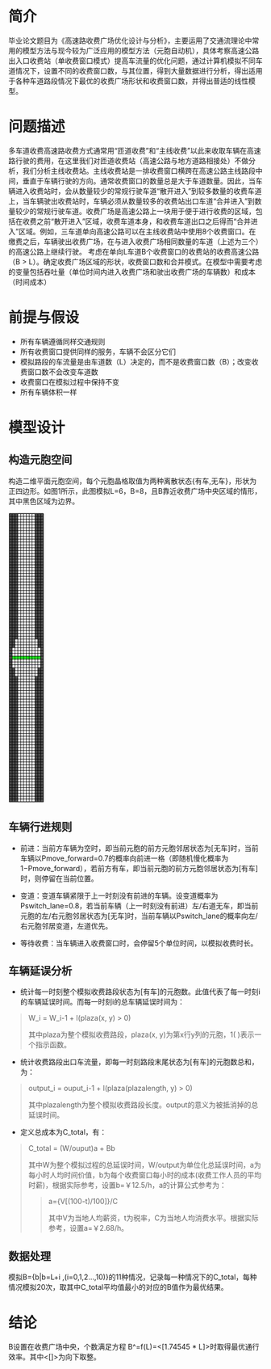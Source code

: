 
# 简介

毕业论文题目为《高速路收费广场优化设计与分析》，主要运用了交通流理论中常用的模型方法与现今较为广泛应用的模型方法（元胞自动机），具体考察高速公路出入口收费站（单收费窗口模式）提高车流量的优化问题，通过计算机模拟不同车道情况下，设置不同的收费窗口数，与其位置，得到大量数据进行分析，得出适用于各种车道路段情况下最优的收费广场形状和收费窗口数，并得出普适的线性模型。

# 问题描述

多车道收费高速路收费方式通常用“匝道收费”和“主线收费”以此来收取车辆在高速路行驶的费用，在这里我们对匝道收费站（高速公路与地方道路相接处）不做分析，我们分析主线收费站。主线收费站是一排收费窗口横跨在高速公路主线路段中间，垂直于车辆行驶的方向。通常收费窗口的数量总是大于车道数量。因此，当车辆进入收费站时，会从数量较少的常规行驶车道“散开进入”到较多数量的收费车道上，当车辆驶出收费站时，车辆必须从数量较多的收费站出口车道“合并进入”到数量较少的常规行驶车道。收费广场是高速公路上一块用于便于进行收费的区域，包括在收费之前“散开进入”区域，收费车道本身，和收费车道出口之后得而“合并进入”区域。例如，三车道单向高速公路可以在主线收费站中使用8个收费窗口。在缴费之后，车辆驶出收费广场，在与进入收费广场相同数量的车道（上述为三个）的高速公路上继续行驶。
考虑在单向L车道B个收费窗口的收费站的收费高速公路（B > L）。确定收费广场区域的形状，收费窗口数和合并模式。在模型中需要考虑的变量包括吞吐量（单位时间内进入收费广场和驶出收费广场的车辆数）和成本（时间成本）

# 前提与假设

* 所有车辆遵循同样交通规则
* 所有收费窗口提供同样的服务，车辆不会区分它们
* 模拟路段的车流量是由车道数（L）决定的，而不是收费窗口数（B）；改变收费窗口数不会改变车道数
* 收费窗口在模拟过程中保持不变
* 所有车辆体积一样

# 模型设计

## 构造元胞空间

构造二维平面元胞空间，每个元胞晶格取值为两种离散状态{有车,无车}，形状为正四边形。如图1所示，此图模拟L=6，B=8，且B靠近收费广场中央区域的情形，其中黑色区域为边界。

![L6-B8-center](https://github.com/tankeryang/graduate_works/blob/master/result/plaza.jpg)

## 车辆行进规则

* 前进：当前方车辆为空时，即当前元胞的前方元胞邻居状态为[无车]时，当前车辆以Pmove_forward=0.7的概率向前进一格（即随机慢化概率为1−Pmove_forward），若前方有车，即当前元胞的前方元胞邻居状态为[有车]时，则停留在当前位置。

* 变道：变道车辆紧限于上一时刻没有前进的车辆。设变道概率为Pswitch_lane=0.8，若当前车辆（上一时刻没有前进）左/右道无车，即当前元胞的左/右元胞邻居状态为[无车]时，当前车辆以Pswitch_lane的概率向左/右元胞邻居变道，左道优先。

* 等待收费：当车辆进入收费窗口时，会停留5个单位时间，以模拟收费时长。

## 车辆延误分析

* 统计每一时刻整个模拟收费路段状态为[有车]的元胞数。此值代表了每一时刻i的车辆延误时间。而每一时刻i的总车辆延误时间为：

> W_i = W_i-1 + l(plaza(x, y) > 0)
>
> 其中plaza为整个模拟收费路段，plaza(x, y)为第x行y列的元胞，1( )表示一个指示函数。

* 统计收费路段出口车流量，即每一时刻路段末尾状态为[有车]的元胞数总和，为：

> output_i = ouput_i-1 + l(plaza(plazalength, y) > 0)
>
> 其中plazalength为整个模拟收费路段长度。output的意义为被抵消掉的总延误时间。

* 定义总成本为C_total，有：

> C_total = (W/ouput)a + Bb
>
> 其中W为整个模拟过程的总延误时间，W/output为单位化总延误时间，a为每小时人均时间价值，b为每个收费窗口每小时的成本(收费工作人员的平均时薪)，根据实际参考，设置b=￥12.5/h，a的计算公式参考为：
> > a={V[(100-t)/100]}/C
> >
> > 其中V为当地人均薪资，t为税率，C为当地人均消费水平。根据实际参考，设置a=￥2.68/h。

## 数据处理

模拟B={b|b=L+i ,(i=0,1,2…,10)}的11种情况，记录每一种情况下的C_total，每种情况模拟20次，取其中C_total平均值最小的对应的B值作为最优结果。

# 结论

B设置在收费广场中央，个数满足方程 B^=f(L)=<[1.74545 * L]>时取得最优通行效率。其中<[]>为向下取整。